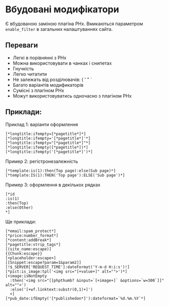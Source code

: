 # Вбудовані модифікатори

Є вбудованою заміною плагіна PHx.
Вмикаються параметром `enable_filter` в загальних налаштуваннях сайта.

## Переваги

+ Легкі в порівнянні з PHx
+ Можна використовувати в чанках і снипетах
+ Гнучкість
+ Легко читатити
+ Не залежать від розділювачів: ( ' " `
+ Багато варіантів модификаторів
+ Сумісні з плагіном PHx
+ Можут використовуватись одночасно з плагіном PHx
	
## Приклади:

Приклад 1: варіанти оформлення

```
[*longtitle:ifempty=[*pagetitle*]*]
[*longtitle:ifempty='[*pagetitle*]'*]
[*longtitle:ifempty="[*pagetitle*]"*]
[*longtitle:ifempty([*pagetitle*])*]
[*longtitle:ifempty('[*pagetitle*]')*]
```

Пример 2: регістронезалежність

```
[*template:is(1):then(Top page):else(Sub page)*]
[*template:IS(1):THEN('Top page'):ELSE('Sub page')*]
```

Пример 3: оформлення в декількох рядках

```
[*id
:is(1)
:then(Top)
:else(Other)
*]
```

Ще приклади:

```
[*email:spam_protect*]
[*price:number_format*]
[*content:addBreak*]
[*pagetitle:strip_tags*]
[(site_name:escape)]
{{Chunk:escape}}
[+placeholder:escape+]
[[Snippet:escape?param=1&param2]]
[!$_SERVER['REQUEST_TIME']:dateFormat('Y-m-d H:i:s')!]
[*pict:is_image:tpl('<img src="[+value+]" alt="">')*]
[+image:isNotEmpty
  :then('<img src="[[phpthumb? &input=`[+image+]` &options=`w=300`]]" alt="">')
  :else('[+wf.linktext:substr(0,1)+]')
  +]
[*pub_date:ifEmpty('[*publishedon*]'):dateformat=`%d.%m.%Y`*]
```
